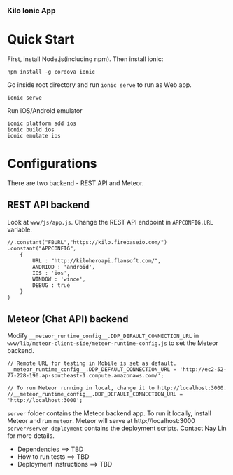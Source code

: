 ### Kilo Ionic App ###

Quick Start
====

First, install Node.js(including npm). Then install ionic:
```
npm install -g cordova ionic
```

Go inside root directory and run `ionic serve` to run as Web app.
```
ionic serve
```

Run iOS/Android emulator 
```
ionic platform add ios
ionic build ios
ionic emulate ios
```

Configurations
===

There are two backend - REST API and Meteor.
 
REST API backend
----

Look at `www/js/app.js`. Change the REST API endpoint in `APPCONFIG.URL` variable.

```
//.constant("FBURL","https://kilo.firebaseio.com/")
.constant("APPCONFIG",
    {        
        URL : "http://kiloheroapi.flansoft.com/",
        ANDRIOD : 'android',
        IOS : 'ios',
        WINDOW : 'wince',
        DEBUG : true 
    }
)
```

Meteor (Chat API) backend
----

Modify `__meteor_runtime_config__.DDP_DEFAULT_CONNECTION_URL` in `www/lib/meteor-client-side/meteor-runtime-config.js` to set the Meteor backend.

```
// Remote URL for testing in Mobile is set as default. 
__meteor_runtime_config__.DDP_DEFAULT_CONNECTION_URL = 'http://ec2-52-77-228-190.ap-southeast-1.compute.amazonaws.com/';

// To run Meteor running in local, change it to http://localhost:3000.
//__meteor_runtime_config__.DDP_DEFAULT_CONNECTION_URL = 'http://localhost:3000';
```

`server` folder contains the Meteor backend app. To run it locally, install Meteor and run `meteor`. Meteor will serve at http://localhost:3000
`server/server-deployment` contains the deployment scripts. Contact Nay Lin for more details.


* Dependencies ==> TBD
* How to run tests ==> TBD
* Deployment instructions ==> TBD